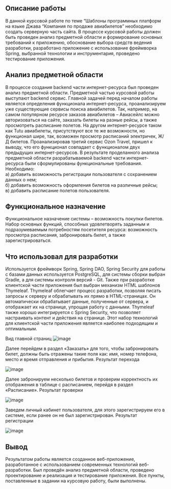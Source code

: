 ## Описание работы
В данной курсовой работе по теме “Шаблоны программных платформ на языке Джава “Компания по продаже авиабилетов” необходимо создать серверную часть сайта.
В процессе курсовой работы должен быть проведен анализ предметной области и формирование основных требований к приложению, обоснование выбора средств ведения разработки, разработано приложение с использование фреймворка Spring, выбранной технологии и инструментария, проведено тестирование приложения.

## Анализ предметной области
В процессе создания backend части интернет-ресурса был проведен анализ предметной области.
Предметной частью курсовой работы выступают backend сервис. Главной задачей перед началом работы является определения функционала интернет-ресурса, проанализируем уже существующие сервисы поиска авиабилетов. Так, например, на самом популярном ресурсе заказов авиабилетов – Авиасейлс можно авторизоваться на сайте, заказать билеты на разные рейсы, а также просмотреть расписание полетов. На другом интернет-ресурсе таком как Tutu авиабилеты, присутствуют все те же возможности, но функционал шире, так, возможен просмотр расписаний электричек, Ж/Д билетов. Проанализировав третий сервис Ozon Travel, пришел к выводу, что его функционал совпадает с функционалом двух предыдущих интернет-ресурсов. В результате проделанного анализа предметной области разрабатываемой backend части интернет-ресурса были сформулированы функциональные требования.  
Необходимо:  
а) добавить возможность регистрации пользователя с сохранением данных о нем;  
б) добавить возможность оформления билетов на различные рейсы;  
в) добавить расписание полетов пользователя.  


## Функциональное назначение
Функциональное назначение системы – возможность покупки билетов. Набор основных функций, способных удовлетворять заданным и подразумеваемым потребностям посетителя ресурса: возможность просмотра расписания, забронировать билет, а также зарегистрироваться.

## Что использовал для разработки
Используется фреймворк Spring, Spring DAO, Spring Security для работы с базами данных используется PostgreSQL, для системы сборки выбран Gradle, а для системы контроля версий - Git. Также при разработке клиентской части приложения был выбран механизм HTML шаблонов Thymeleaf. Thymeleaf облегчает процесс разработки, позволяя писать запросы к серверу и обрабатывать их прямо в HTML-страницах. Он автоматически обрабатывает данные, полученные от сервера, и отображает их на странице, упрощая работу с данными. Thymeleaf также хорошо интегрируется с Spring Security, что позволяет настраивать контент и действия на странице. Этот набор технологий для клиентской части приложения является наиболее подходящим и оптимальным.

Вид главной страниц
![image](https://github.com/dcct0r/Airlines-course-work/assets/111187206/7440d1e4-ac38-43ae-98f2-b800ed59909c)


Далее перейдем в раздел «Заказать» для того, чтобы забронировать билет, 
должны быть отражены такие поля как: имя, номер телефона, место и время 
отправления и прибытия. Результат перехода

 ![image](https://github.com/dcct0r/Airlines-course-work/assets/111187206/237aaead-4217-49f2-9334-a5890a5bb6b4)


Далее забронируем несколько билетов и проверим корректность их 
отображения в таблице с расписанием, перейдя в раздел «Расписание». 
Результат проверки

 ![image](https://github.com/dcct0r/Airlines-course-work/assets/111187206/45804765-9af4-4a50-9f87-2c512d6d2744)

Заведем личный кабинет пользователя, для этого зарегистрируем его в 
системе, если ранее он не был зарегистрирован. 
Результат регистрации 

![image](https://github.com/dcct0r/Airlines-course-work/assets/111187206/1084bda8-c695-4f5a-ab5d-7b9df6dc4413)

## Вывод
Результатом работы является созданное веб-приложение, разработанное с использованием современных технологий веб-разработки.
Был проведён анализ предметной области, проведено проектирование и реализация и тестирование приложения. Все пункты, поставленные в задании на курсовую работу, были выполнены.
